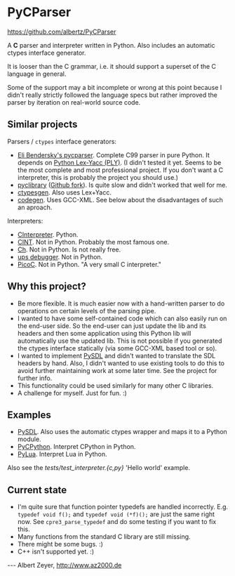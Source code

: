 PyCParser
=========
<https://github.com/albertz/PyCParser>

A **C** parser and interpreter written in Python. Also includes an automatic ctypes interface generator.

It is looser than the C grammar, i.e. it should support a superset of the C language in general.

Some of the support may a bit incomplete or wrong at this point because I didn't really strictly followed the language specs but rather improved the parser by iteration on real-world source code.

Similar projects
----------------

Parsers / `ctypes` interface generators:

* [Eli Bendersky's pycparser](https://github.com/eliben/pycparser).
 Complete C99 parser in pure Python.
 It depends on [Python Lex-Yacc (PLY)](http://www.dabeaz.com/ply/).
 (I didn't tested it yet. Seems to be the most complete and most professional project.
 If you don't want a C interpreter, this is probably the project you should use.)
* [pyclibrary](https://launchpad.net/pyclibrary) ([Github fork](https://github.com/albertz/pyclibrary)). Is quite slow and didn't worked that well for me.
* [ctypesgen](http://code.google.com/p/ctypesgen/). Also uses Lex+Yacc.
* [codegen](http://starship.python.net/crew/theller/ctypes/old/codegen.html). Uses GCC-XML. See below about the disadvantages of such an aproach.

Interpreters:

* [CInterpreter](https://github.com/SKantar/CInterpreter). Python.
* [CINT](http://root.cern.ch/drupal/content/cint). Not in Python. Probably the most famous one.
* [Ch](http://www.softintegration.com/). Not in Python. Is not really free.
* [ups debugger](http://ups.sourceforge.net/main.html). Not in Python.
* [PicoC](http://code.google.com/p/picoc/). Not in Python. "A very small C interpreter."

Why this project?
-----------------

* Be more flexible. It is much easier now with a hand-written parser to do operations on certain levels of the parsing pipe.
* I wanted to have some self-contained code which can also easily run on the end-user side. So the end-user can just update the lib and its headers and then some application using this Python lib will automatically use the updated lib. This is not possible if you generated the ctypes interface statically (via some GCC-XML based tool or so).
* I wanted to implement [PySDL](https://github.com/albertz/PySDL) and didn't wanted to translate the SDL headers by hand. Also, I didn't wanted to use existing tools to do this to avoid further maintaining work at some later time. See the project for further info.
* This functionality could be used similarly for many other C libraries.
* A challenge for myself. Just for fun. :)

Examples
--------

* [PySDL](https://github.com/albertz/PySDL). Also uses the automatic ctypes wrapper and maps it to a Python module.
* [PyCPython](https://github.com/albertz/PyCPython). Interpret CPython in Python.
* [PyLua](https://github.com/albertz/PyLua). Interpret Lua in Python.

Also see the *tests/test_interpreter.{c,py}* 'Hello world' example.

Current state
-------------

* I'm quite sure that function pointer typedefs are handled incorrectly. E.g. `typedef void f();` and `typedef void (*f)();` are just the same right now. See `cpre3_parse_typedef` and do some testing if you want to fix this.
* Many functions from the standard C library are still missing.
* There might be some bugs. :)
* C++ isn't supported yet. :)


--- Albert Zeyer, <http://www.az2000.de>

